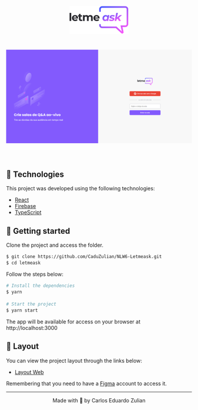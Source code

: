 <p align="center">
  <img alt="Letmeask" src="/src/assets/images/logo.svg" width="160px">
</p>

<h1 align="center">
    <img alt="Letmeask" title="Letmeask" src="./github/project_image.png" />
</h1>

<br>

## 🧪 Technologies

This project was developed using the following technologies:

- [React](https://reactjs.org)
- [Firebase](https://firebase.google.com/)
- [TypeScript](https://www.typescriptlang.org/)

## 🚀 Getting started

Clone the project and access the folder.

```bash
$ git clone https://github.com/CaduZulian/NLW6-Letmeask.git
$ cd letmeask
```

Follow the steps below:
```bash
# Install the dependencies
$ yarn

# Start the project
$ yarn start
```
The app will be available for access on your browser at http://localhost:3000

## 🔖 Layout

You can view the project layout through the links below:

- [Layout Web](https://www.figma.com/file/u0BQK8rCf2KgzcukdRRCWh/Letmeask/duplicate) 

Remembering that you need to have a [Figma](http://figma.com/) account to access it.


---

<p align="center">Made with 💚 by Carlos Eduardo Zulian</p>
